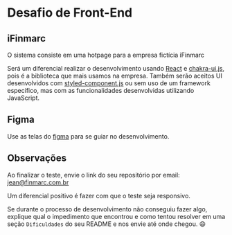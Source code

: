 # Desafio de Front-End

## iFinmarc

O sistema consiste em uma hotpage para a empresa fictícia iFinmarc

Será um diferencial realizar o desenvolvimento usando [React](https://pt-br.reactjs.org/) e [chakra-ui.js](https://chakra-ui.com/), pois é a biblioteca que mais usamos na empresa. Também serão aceitos UI desenvolvidos com [styled-component.js](https://www.styled-components.com/) ou sem uso de um framework específico, mas com as funcionalidades desenvolvidas utilizando JavaScript.

## Figma

Use as telas do [figma](https://www.figma.com/file/finmarc/iFinmarc) para se guiar no desenvolvimento.

## Observações

Ao finalizar o teste, envie o link do seu repositório por email: <jean@finmarc.com.br>

Um diferencial positivo é fazer com que o teste seja responsivo.

Se durante o processo de desenvolvimento não conseguiu fazer algo, explique qual o impedimento que encontrou e como tentou resolver em uma seção `Dificuldades` do seu README e nos envie até onde chegou. 😄
